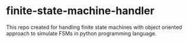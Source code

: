 # finite-state-machine-handler
This repo created for handling finite state machines with object oriented approach to simulate FSMs in python programming language.
